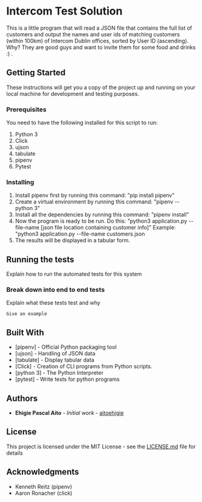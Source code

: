 # Intercom Test Solution

This is a little program that will read a JSON file that contains the full list of customers and output
the names and user ids of matching customers (within 100km) of Intercom Dublin offices, sorted by User ID (ascending).
Why? They are good guys and want to invite them for some food and drinks :) .

## Getting Started

These instructions will get you a copy of the project up and running on your local machine for development and testing purposes.

### Prerequisites

You need to have the following installed for this script to run:
1. Python 3
2. Click 
3. ujson
4. tabulate
5. pipenv
6. Pytest

### Installing

1. Install pipenv first by running this command:
"pip install pipenv"
2. Create a virtual environment by running this command:
"pipenv --python 3"
3. Install all the dependencies by running this command:
"pipenv install"
4. Now the program is ready to be run. Do this:
"python3 application.py --file-name [json file location containing customer info]"
Example:
"python3 application.py --file-name customers.json
5. The results will be displayed in a tabular form.


## Running the tests

Explain how to run the automated tests for this system

### Break down into end to end tests

Explain what these tests test and why

```
Give an example
```

## Built With

* [pipenv] - Official Python packaging tool
* [ujson] - Handling of JSON data
* [tabulate] - Display tabular data 
* [Click] - Creation of CLI programs from Python scripts.
* [python 3] - The Python Interpreter
* [pytest] - Write tests for python programs
## Authors

* **Ehigie Pascal Aito** - *Initial work* - [aitoehigie](https://github.com/aitoehigie)


## License

This project is licensed under the MIT License - see the [LICENSE.md](LICENSE.md) file for details

## Acknowledgments

* Kenneth Reitz (pipenv)
* Aaron Ronacher (click)
